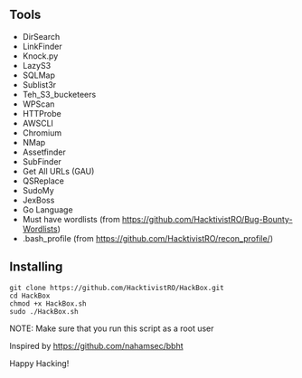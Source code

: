 Tools
-----
- DirSearch
- LinkFinder
- Knock.py
- LazyS3
- SQLMap
- Sublist3r
- Teh_S3_bucketeers
- WPScan
- HTTProbe
- AWSCLI
- Chromium
- NMap
- Assetfinder
- SubFinder
- Get All URLs (GAU)
- QSReplace
- SudoMy
- JexBoss
- Go Language
- Must have wordlists (from https://github.com/HacktivistRO/Bug-Bounty-Wordlists)
- .bash_profile (from https://github.com/HacktivistRO/recon_profile/)

Installing
----------
    git clone https://github.com/HacktivistRO/HackBox.git
    cd HackBox
    chmod +x HackBox.sh
    sudo ./HackBox.sh

NOTE: Make sure that you run this script as a root user

Inspired by https://github.com/nahamsec/bbht

Happy Hacking!